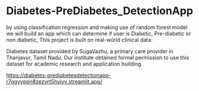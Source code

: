 # Diabetes-PreDiabetes_DetectionApp
by using classification regression and making use of random forest model we will build an app which can determine if user is Diabetic, Pre-diabetic or non diabetic, This project is built on real-world clinical data:

Diabetes dataset provided by SugaVazhu, a primary care provider in Thanjavur, Tamil Nadu.
Our institute obtained formal permission to use this dataset for academic research and application building.

https://diabetes-prediabetesdetectionapp-r7qgyyppn8zezyrt5hvivv.streamlit.app/
